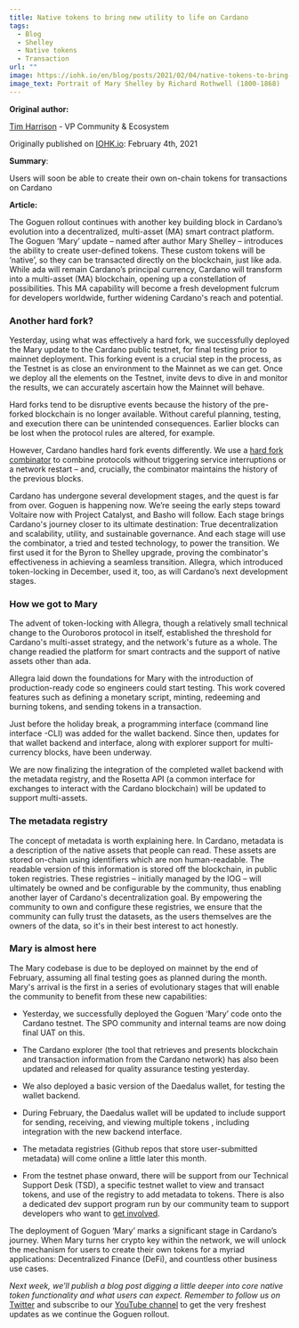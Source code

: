 ```yaml
---
title: Native tokens to bring new utility to life on Cardano
tags:
  - Blog
  - Shelley
  - Native tokens
  - Transaction
url: ""
image: https://iohk.io/en/blog/posts/2021/02/04/native-tokens-to-bring-new-utility-to-life-on-cardano/
image_text: Portrait of Mary Shelley by Richard Rothwell (1800-1868)
---
```


**Original author:**

[Tim Harrison](https://iohk.io/en/blog/authors/tim-harrison/page-1/) - VP Community & Ecosystem

Originally published on [IOHK.io](https://iohk.io/en/blog/posts/2021/02/04/native-tokens-to-bring-new-utility-to-life-on-cardano/): February 4th, 2021

**Summary**:

Users will soon be able to create their own on-chain tokens for transactions on Cardano

**Article:**

The Goguen rollout continues with another key building block in Cardano’s evolution into a decentralized, multi-asset (MA) smart contract platform. The Goguen ‘Mary’ update – named after author Mary Shelley – introduces the ability to create user-defined tokens. These custom tokens will be ‘native’, so they can be transacted directly on the blockchain, just like ada. While ada will remain Cardano’s principal currency, Cardano will transform into a multi-asset (MA) blockchain, opening up a constellation of possibilities. This MA capability will become a fresh development fulcrum for developers worldwide, further widening Cardano's reach and potential.

### **Another hard fork?**

Yesterday, using what was effectively a hard fork, we successfully deployed the Mary update to the Cardano public testnet, for final testing prior to mainnet deployment. This forking event is a crucial step in the process, as the Testnet is as close an environment to the Mainnet as we can get. Once we deploy all the elements on the Testnet, invite devs to dive in and monitor the results, we can accurately ascertain how the Mainnet will behave.

Hard forks tend to be disruptive events because the history of the pre-forked blockchain is no longer available. Without careful planning, testing, and execution there can be unintended consequences. Earlier blocks can be lost when the protocol rules are altered, for example.

However, Cardano handles hard fork events differently. We use a [hard fork combinator](https://iohk.io/en/blog/posts/2020/05/07/combinator-makes-easy-work-of-shelley-hard-fork/) to combine protocols without triggering service interruptions or a network restart – and, crucially, the combinator maintains the history of the previous blocks.

Cardano has undergone several development stages, and the quest is far from over. Goguen is happening now. We’re seeing the early steps toward Voltaire now with Project Catalyst, and Basho will follow. Each stage brings Cardano's journey closer to its ultimate destination: True decentralization and scalability, utility, and sustainable governance. And each stage will use the combinator, a tried and tested technology, to power the transition. We first used it for the Byron to Shelley upgrade, proving the combinator's effectiveness in achieving a seamless transition. Allegra, which introduced token-locking in December, used it, too, as will Cardano’s next development stages.

### **How we got to Mary**

The advent of token-locking with Allegra, though a relatively small technical change to the Ouroboros protocol in itself, established the threshold for Cardano's multi-asset strategy, and the network's future as a whole. The change readied the platform for smart contracts and the support of native assets other than ada.

Allegra laid down the foundations for Mary with the introduction of production-ready code so engineers could start testing. This work covered features such as defining a monetary script, minting, redeeming and burning tokens, and sending tokens in a transaction.

Just before the holiday break, a programming interface (command line interface -CLI) was added for the wallet backend. Since then, updates for that wallet backend and interface, along with explorer support for multi-currency blocks, have been underway.

We are now finalizing the integration of the completed wallet backend with the metadata registry, and the Rosetta API (a common interface for exchanges to interact with the Cardano blockchain) will be updated to support multi-assets.

### **The metadata registry**

The concept of metadata is worth explaining here. In Cardano, metadata is a description of the native assets that people can read. These assets are stored on-chain using identifiers which are non human-readable. The readable version of this information is stored off the blockchain, in public token registries. These registries – initially managed by the IOG – will ultimately be owned and be configurable by the community, thus enabling another layer of Cardano's decentralization goal. By empowering the community to own and configure these registries, we ensure that the community can fully trust the datasets, as the users themselves are the owners of the data, so it's in their best interest to act honestly.

### **Mary is almost here**

The Mary codebase is due to be deployed on mainnet by the end of February, assuming all final testing goes as planned during the month. Mary's arrival is the first in a series of evolutionary stages that will enable the community to benefit from these new capabilities:

*   Yesterday, we successfully deployed the Goguen ‘Mary’ code onto the Cardano testnet. The SPO community and internal teams are now doing final UAT on this.
    
*   The Cardano explorer (the tool that retrieves and presents blockchain and transaction information from the Cardano network) has also been updated and released for quality assurance testing yesterday.
    
*   We also deployed a basic version of the Daedalus wallet, for testing the wallet backend.
    
*   During February, the Daedalus wallet will be updated to include support for sending, receiving, and viewing multiple tokens , including integration with the new backend interface.
    
*   The metadata registries (Github repos that store user-submitted metadata) will come online a little later this month.
    
*   From the testnet phase onward, there will be support from our Technical Support Desk (TSD), a specific testnet wallet to view and transact tokens, and use of the registry to add metadata to tokens. There is also a dedicated dev support program run by our community team to support developers who want to [get involved](https://input-output.typeform.com/to/OJsf0XcD).
    

The deployment of Goguen ‘Mary’ marks a significant stage in Cardano’s journey. When Mary turns her crypto key within the network, we will unlock the mechanism for users to create their own tokens for a myriad applications: Decentralized Finance (DeFi), and countless other business use cases.

_Next week, we’ll publish a blog post digging a little deeper into core native token functionality and what users can expect. Remember to follow us on_ [Twitter](https://twitter.com/InputOutputHK) and subscribe to our [YouTube channel](https://www.youtube.com/channel/UCBJ0p9aCW-W82TwNM-z3V2w) to get the very freshest updates as we continue the Goguen rollout.
